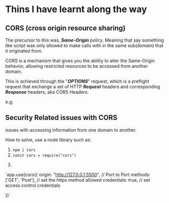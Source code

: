 # Thins I have learnt along the way

## CORS (cross origin resource sharing)

The precursor to this was, **_Same-Origin_** policy. Meaning that say something like script was only allowed to make calls with in the same sub(domain) that it originated from.

CORS is a mechanism that gives you the ability to alter the Same-Origin behavior, allowing restricted resources to be accessed from another domain.

This is achieved through the "**_OPTIONS_**" request, which is a preflight request that exchange a set of HTTP **_Request_** headers and corresponding **_Response_** headers, aka CORS Headers.

e.g;

## Security Related issues with CORS
issues with accessing information from one domain to another.

How to solve, use a node library such as:
1. `npm i cors`
2. `const cors = require("cors")`
3. ```
`app.use(cors({
        origin: "http://127.0.0.1:5500", // Port to Port
        methods: ['GET', 'Post'], // set the https method allowed
        credentials: true, // set access control credentials

})`
